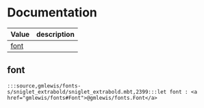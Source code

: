 # Documentation
|Value|description|
|---|---|
|[font](#font)||

## font

```moonbit
:::source,gmlewis/fonts-s/sniglet_extrabold/sniglet_extrabold.mbt,2399:::let font : <a href="gmlewis/fonts#Font">@gmlewis/fonts.Font</a>
```

